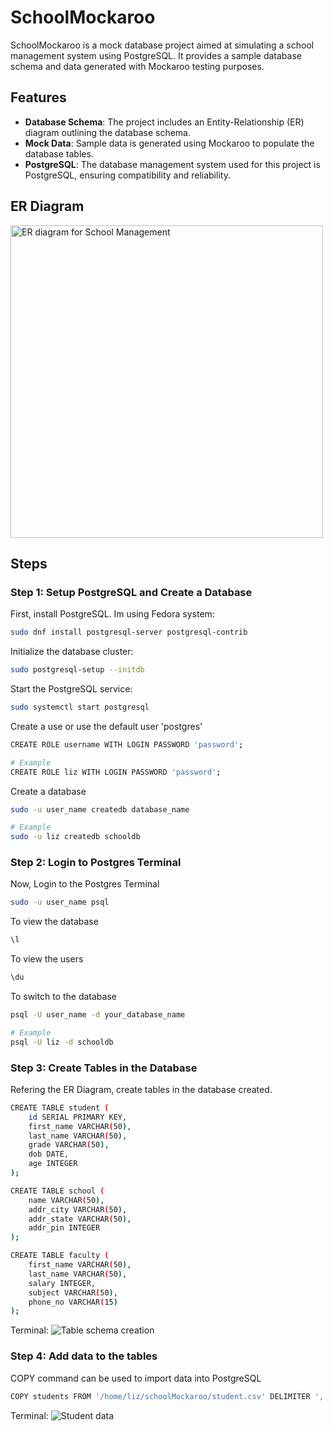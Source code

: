 # SchoolMockaroo

SchoolMockaroo is a mock database project aimed at simulating a school management system using PostgreSQL. It provides a sample database schema and data generated with Mockaroo testing purposes.

## Features

- **Database Schema**: The project includes an Entity-Relationship (ER) diagram outlining the database schema.
- **Mock Data**: Sample data is generated using Mockaroo to populate the database tables.
- **PostgreSQL**: The database management system used for this project is PostgreSQL, ensuring compatibility and reliability.

## ER Diagram

<img width="500" alt="ER diagram for School Management" src="https://github.com/CLiz17/schoolMockaroo/assets/68838221/18c16170-9018-4653-b7b3-1ebf49cc0e67">

## Steps

### Step 1: Setup PostgreSQL and Create a Database

First, install PostgreSQL. Im using Fedora system:

```bash
sudo dnf install postgresql-server postgresql-contrib
```

Initialize the database cluster:

```bash
sudo postgresql-setup --initdb
```

Start the PostgreSQL service:

```bash
sudo systemctl start postgresql
```

Create a use or use the default user 'postgres'

```bash
CREATE ROLE username WITH LOGIN PASSWORD 'password';

# Example
CREATE ROLE liz WITH LOGIN PASSWORD 'password';
```

Create a database

```bash
sudo -u user_name createdb database_name

# Example
sudo -u liz createdb schooldb
```

### Step 2: Login to Postgres Terminal

Now, Login to the Postgres Terminal

```bash
sudo -u user_name psql
```

To view the database

```bash
\l
```

To view the users

```bash
\du
```

To switch to the database

```bash
psql -U user_name -d your_database_name

# Example
psql -U liz -d schooldb
```

### Step 3: Create Tables in the Database

Refering the ER Diagram, create tables in the database created.

```bash
CREATE TABLE student (
    id SERIAL PRIMARY KEY,
    first_name VARCHAR(50),
    last_name VARCHAR(50),
    grade VARCHAR(50),
    dob DATE,
    age INTEGER
);

CREATE TABLE school (
    name VARCHAR(50),
    addr_city VARCHAR(50),
    addr_state VARCHAR(50),
    addr_pin INTEGER
);

CREATE TABLE faculty (
    first_name VARCHAR(50),
    last_name VARCHAR(50),
    salary INTEGER,
    subject VARCHAR(50),
    phone_no VARCHAR(15)
);
```

Terminal:
![Table schema creation](https://github.com/CLiz17/schoolMockaroo/assets/68838221/621ef9c6-7166-46bd-bb81-3a081146d048)

### Step 4: Add data to the tables

COPY command can be used to import data into PostgreSQL

```bash
COPY students FROM '/home/liz/schoolMockaroo/student.csv' DELIMITER ',' CSV HEADER;
```

Terminal:
![Student data](https://github.com/CLiz17/schoolMockaroo/assets/68838221/a5456366-add7-438b-b85f-887007455b2f)
